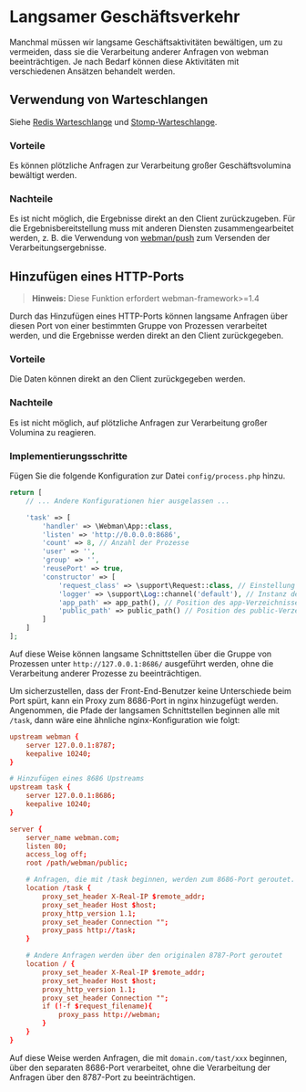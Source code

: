 # Langsamer Geschäftsverkehr

Manchmal müssen wir langsame Geschäftsaktivitäten bewältigen, um zu vermeiden, dass sie die Verarbeitung anderer Anfragen von webman beeinträchtigen. Je nach Bedarf können diese Aktivitäten mit verschiedenen Ansätzen behandelt werden.

## Verwendung von Warteschlangen
Siehe [Redis Warteschlange](../queue/redis.md) und [Stomp-Warteschlange](../queue/stomp.md).

### Vorteile
Es können plötzliche Anfragen zur Verarbeitung großer Geschäftsvolumina bewältigt werden.

### Nachteile
Es ist nicht möglich, die Ergebnisse direkt an den Client zurückzugeben. Für die Ergebnisbereitstellung muss mit anderen Diensten zusammengearbeitet werden, z. B. die Verwendung von [webman/push](https://www.workerman.net/plugin/2) zum Versenden der Verarbeitungsergebnisse.

## Hinzufügen eines HTTP-Ports

> **Hinweis:**
> Diese Funktion erfordert webman-framework>=1.4

Durch das Hinzufügen eines HTTP-Ports können langsame Anfragen über diesen Port von einer bestimmten Gruppe von Prozessen verarbeitet werden, und die Ergebnisse werden direkt an den Client zurückgegeben.

### Vorteile
Die Daten können direkt an den Client zurückgegeben werden.

### Nachteile
Es ist nicht möglich, auf plötzliche Anfragen zur Verarbeitung großer Volumina zu reagieren.

### Implementierungsschritte
Fügen Sie die folgende Konfiguration zur Datei `config/process.php` hinzu.
```php
return [
    // ... Andere Konfigurationen hier ausgelassen ...

    'task' => [
        'handler' => \Webman\App::class,
        'listen' => 'http://0.0.0.0:8686',
        'count' => 8, // Anzahl der Prozesse
        'user' => '',
        'group' => '',
        'reusePort' => true,
        'constructor' => [
            'request_class' => \support\Request::class, // Einstellung der Request-Klasse
            'logger' => \support\Log::channel('default'), // Instanz des Protokolls
            'app_path' => app_path(), // Position des app-Verzeichnisses
            'public_path' => public_path() // Position des public-Verzeichnisses
        ]
    ]
];
```

Auf diese Weise können langsame Schnittstellen über die Gruppe von Prozessen unter `http://127.0.0.1:8686/` ausgeführt werden, ohne die Verarbeitung anderer Prozesse zu beeinträchtigen.

Um sicherzustellen, dass der Front-End-Benutzer keine Unterschiede beim Port spürt, kann ein Proxy zum 8686-Port in nginx hinzugefügt werden. Angenommen, die Pfade der langsamen Schnittstellen beginnen alle mit `/task`, dann wäre eine ähnliche nginx-Konfiguration wie folgt:
```conf
upstream webman {
    server 127.0.0.1:8787;
    keepalive 10240;
}

# Hinzufügen eines 8686 Upstreams
upstream task {
    server 127.0.0.1:8686;
    keepalive 10240;
}

server {
    server_name webman.com;
    listen 80;
    access_log off;
    root /path/webman/public;

    # Anfragen, die mit /task beginnen, werden zum 8686-Port geroutet. Bitte passen Sie den /task-Pfad entsprechend Ihren Anforderungen an.
    location /task {
        proxy_set_header X-Real-IP $remote_addr;
        proxy_set_header Host $host;
        proxy_http_version 1.1;
        proxy_set_header Connection "";
        proxy_pass http://task;
    }

    # Andere Anfragen werden über den originalen 8787-Port geroutet
    location / {
        proxy_set_header X-Real-IP $remote_addr;
        proxy_set_header Host $host;
        proxy_http_version 1.1;
        proxy_set_header Connection "";
        if (!-f $request_filename){
            proxy_pass http://webman;
        }
    }
}
```

Auf diese Weise werden Anfragen, die mit `domain.com/tast/xxx` beginnen, über den separaten 8686-Port verarbeitet, ohne die Verarbeitung der Anfragen über den 8787-Port zu beeinträchtigen.

